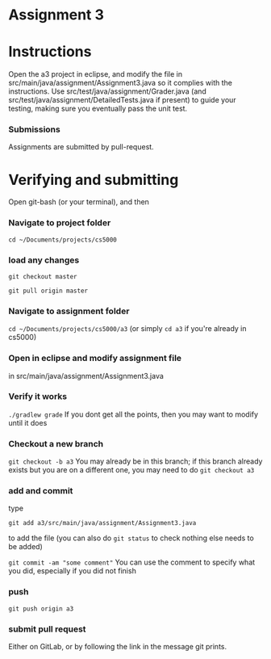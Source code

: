 Assignment 3
===

# Instructions

Open the a3 project in eclipse, and modify the file in src/main/java/assignment/Assignment3.java so it complies with the instructions. Use src/test/java/assignment/Grader.java (and src/test/java/assignment/DetailedTests.java if present) to guide your testing, making sure you eventually pass the unit test.

### Submissions
Assignments are submitted by pull-request.


# Verifying and submitting
Open git-bash (or your terminal), and then

### Navigate to project folder
```cd ~/Documents/projects/cs5000```

### load any changes
```git checkout master```

```git pull origin master```

### Navigate to assignment folder
```cd ~/Documents/projects/cs5000/a3```   (or simply ```cd a3``` if you're already in cs5000)

### Open in eclipse and modify assignment file
in src/main/java/assignment/Assignment3.java

### Verify it works
```./gradlew grade```
If you dont get all the points, then you may want to modify until it does


### Checkout a new branch
```git checkout -b a3``` 
You may already be in this branch; if this branch already exists but you are on a different one, you may need to do ```git checkout a3```

### add and commit
type

```git add a3/src/main/java/assignment/Assignment3.java```

to add the file (you can also do ```git status``` to check nothing else needs to be added) 

```git commit -am "some comment"```
You can use the comment to specify what you did, especially if you did not finish

### push
```git push origin a3```

### submit pull request
Either on GitLab, or by following the link in the message git prints.


